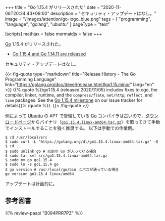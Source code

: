 +++
title = "Go 1.15.4 がリリースされた"
date =  "2020-11-06T20:24:43+09:00"
description = "セキュリティ・アップデートはなし。"
image = "/images/attention/go-logo_blue.png"
tags  = [ "programming", "language", "golang", "ubuntu" ]
pageType = "text"

[scripts]
  mathjax = false
  mermaidjs = false
+++

[Go] 1.15.4 がリリースされた。

- [Go 1.15.4 and Go 1.14.11 are released](https://groups.google.com/g/golang-announce/c/iKm1t36tF80)

セキュリティ・アップデートはなし。

{{< fig-quote type="markdown" title="Release History - The Go Programming Language" link="https://golang.org/doc/devel/release.html#go1.15.minor" lang="en" >}}
{{% quote %}}go1.15.4 (released 2020/11/05) includes fixes to cgo, the compiler, linker, runtime, and the `compress/flate`, `net/http`, `reflect`, and `time` packages. See the [Go 1.15.4 milestone](https://github.com/golang/go/issues?q=milestone%3AGo1.15.4+label%3ACherryPickApproved) on our issue tracker for details{{% /quote %}}.
{{< /fig-quote >}}

例によって [Ubuntu] の APT で管理している [Go] コンパイラは古いので，[ダウンロードページ](https://golang.org/dl/ "Downloads - The Go Programming Language")からバイナリ（[`go1.15.4.linux-amd64.tar.gz`](https://golang.org/dl/go1.15.4.linux-amd64.tar.gz)）を取ってきて手動でインストールすることを強く推奨する。
以下は手動での作業例。

```text
$ cd /usr/local/src
$ sudo curl -L "https://golang.org/dl/go1.15.4.linux-amd64.tar.gz" -O
$ cd ..
$ sudo unlink go # 以前の Go が入っている場合
$ sudo tar xvf src/go1.15.4.linux-amd64.tar.gz
$ sudo mv go go1.15.4
$ sudo ln -s go1.15.4 go
$ go version # /usr/local/go/bin にパスが通っている場合
go version go1.15.4 linux/amd64
```

アップデートは計画的に。

[Go]: https://golang.org/ "The Go Programming Language"
[Ubuntu]: https://www.ubuntu.com/ "The leading operating system for PCs, IoT devices, servers and the cloud | Ubuntu"

## 参考図書

{{% review-paapi "B094PRR7PZ" %}} <!-- プログラミング言語Go -->

